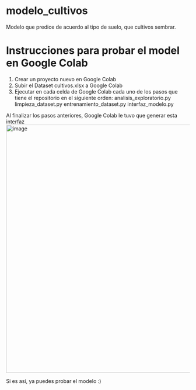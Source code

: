 # modelo_cultivos
Modelo que predice de acuerdo al tipo de suelo, que cultivos sembrar.

# Instrucciones para probar el model en Google Colab

1. Crear un proyecto nuevo en Google Colab
2. Subir el Dataset cultivos.xlsx a Google Colab
3. Ejecutar en cada celda de Google Colab cada uno de los pasos que tiene el repositorio en el siguiente orden:
     analisis_exploratorio.py
     limpieza_dataset.py
     entrenamiento_dataset.py
     interfaz_modelo.py

Al finalizar los pasos anteriores, Google Colab le tuvo que generar esta interfaz
<img width="1356" height="679" alt="image" src="https://github.com/user-attachments/assets/ed32f13f-04c4-43c4-96f1-8f01f2f6f3fa" />

Si es así, ya puedes probar el modelo :)

